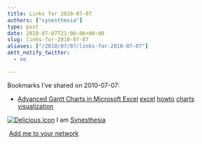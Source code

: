 ```yaml
---
title: Links for 2010-07-07
authors: ["synesthesia"]
type: post
date: 2010-07-07T21:00:00+00:00
slug: links-for-2010-07-07 
aliases: ["/2010/07/07/links-for-2010-07-07"]
aktt_notify_twitter:
  - no

---
```

Bookmarks I&#8217;ve shared on 2010-07-07:

  * [Advanced Gantt Charts in Microsoft Excel][1] 
    [excel][2] [howto][3] [charts][4] [visualization][5] </li> </ul> 
    
    <p class="deliciouslink">
      <a href="https://del.icio.us/synesthesia" title="See all my bookmarks on del.icio.us"><img src="https://www.synesthesia.co.uk/images/deliciousicon.jpg" alt="Delicious icon" /></a>&nbsp;I am <a href="https://del.icio.us/synesthesia" title="See all my bookmarks on del.icio.us">Synesthesia</a>
    </p>
    
    <p class="deliciouslink">
      <a href="https://del.icio.us/network?add=synesthesia" title="Add me to your del.icio.us network"><img src="https://www.synesthesia.co.uk/images/add.gif" alt="" /></a>&nbsp;<a href="https://del.icio.us/network?add=synesthesia" title="Add me to your del.icio.us network">Add me to your network</a>
    </p>

 [1]: https://peltiertech.com/Excel/Charts/GanttChart.html
 [2]: https://delicious.com/synesthesia/excel
 [3]: https://delicious.com/synesthesia/howto
 [4]: https://delicious.com/synesthesia/charts
 [5]: https://delicious.com/synesthesia/visualization